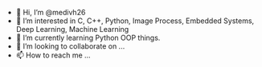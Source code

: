 - 👋 Hi, I’m @medivh26
- 👀 I’m interested in C, C++, Python, Image Process, Embedded Systems, Deep Learning, Machine Learning
- 🌱 I’m currently learning Python OOP things.
- 💞️ I’m looking to collaborate on ...
- 📫 How to reach me ...

<!---
medivh26/medivh26 is a ✨ special ✨ repository because its `README.md` (this file) appears on your GitHub profile.
You can click the Preview link to take a look at your changes.
--->
